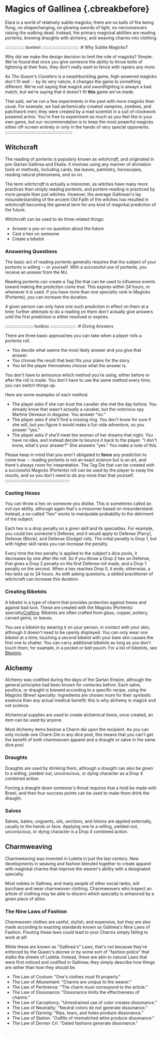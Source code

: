 # Magics of Gallinea {.cbreakbefore}

Elara is a world of relatively subtle magicks; there are no balls of fire being flung, no
shapechanging, no glowing swords of light, no necromancers raising the walking dead. Instead, the primary magickal abilities are
reading portents, brewing draughts with alchemy, and weaving charms into clothing.

:::::::::::::::: boxtext ::::::::::::::::::::::::::::::
:# Why Subtle Magicks?

Why did we make the design decision to limit the role of
magicks? Simple: We've found that once you give someone the
ability to throw bolts of lightning at their foes, they don't
really want to fence with rapiers any more.

As *The Queen's Cavaliers* is a swashbuckling game, high-powered magicks don't fit well --
by its very nature, it changes the game to something different. We're not saying that
magick and swordfighting is always a bad match, but we're saying that it doesn't fit
**this** game we've made.

That said, we've run a few experiments in the past with more
magicks than usual. For example, we had alchemically-created vampires,
zombies, and patchwork men; they were created by a mad scientist in a
suit of clockwork powered armor. You're free to experiment as much as
you feel like in your own game, but our recommendation is to keep the
most powerful magicks either off-screen entirely or only in the hands
of very special opponents.
:::::::::::::::::::::::::::::::::::::::::::::::::::::::

## Witchcraft

The reading of portents is popularly known as *witchcraft*, and originated in pre-Qartan
Gallinea and Ekalia. It involves using any manner of divination tools or methods,
including cards, tea leaves, palmistry, horoscopes, reading natural phenomena, and so on.

The term *witchcraft* is actually a misnomer, as witches have many more practices
than simply reading portents, and portent-reading is practiced by more people than
just witches. However, the average Gallinean's lay misunderstanding of the ancient
Old Faith of the witches has resulted in *witchcraft* becoming the general term for
any kind of magickal prediction of the future.

Witchcraft can be used to do three related things:

  - Answer a yes-or-no question about the future
  - Cast a hex on someone
  - Create a bibelot

### Answering Questions

The basic act of reading portents generally requires that the subject of your portents is
willing -- or yourself. With a successful use of portents, you receive an answer from the
MJ.

Reading portents can create a Tag Die that can be used to influence events toward
making the prediction come true. This expires within 24 hours, or whenever it is used.
If you have more than one specialty rank in Magicks (Portents), you can increase the
duration.

A given person can only have one such prediction in effect on them at a time; further
attempts to do a reading on them don't actually give answers until the first prediction
is either resolved or expires.

::::::::::::::::::::::: toolbox :::::::::::::::::::::
:# Giving Answers

There are three basic approaches you can take when a player
rolls a portents roll. 

  - You decide what seems the most likely answer and you give that answer.
  - You choose the result that best fits your plans for the story.
  - You let the player themselves choose what the answer is.

You don't have to announce which method you're using, either before or after
the roll is made. You don't have to use the same method every time; you can
switch things up.

Here are some examples of each method.

  - The player asks if she can trust the cavalier she met the
    day before. You already know that wasn't actually a cavalier, but
    the notorious spy Martine Deveaux in disguise. You answer "no."
  - The player asks if she'll find a missing ring. You don't know
    for sure if she will, but you figure it would make a fun side
    adventure, so you answer "yes."
  - The player asks if she'll meet the woman of her dreams that night.
    You have no idea, and instead decide to bounce it back to the player.
    "I don't know, what's your answer?" She answers "yes." You make a
    note of this.

Please keep in mind that you aren't obligated to **force** any prediction to come
true -- reading portents is not an exact science but is an art, and there's
always room for intepretation. The Tag Die that can be created with a successful
Magicks (Portents) roll can be used by the player to sway the results, and so
you don't need to do any more than that yourself.
:::::::::::::::::::::::::::::::::::::::::::::::::::::
    
### Casting Hexes

You can throw a hex on someone you dislike. This is sometimes called an *evil eye* ability,
although again that's a misnomer based on misunderstand. Instead, a so-called "hex" works to
manipulate probability to the detriment of the subject.

Each hex is a drop penalty on a given skill and its specialties. For example, you could hex
someone's Defense, and it would apply to Defense (Parry), Defense (Block), and Defense (Dodge)
rolls. The initial penalty is Drop 1, but with higher skill ranks you can increase the
penalty.

Every time the hex penalty is applied to the subject's dice pools, it decreases by one after
the roll. So if you throw a Drop 2 hex on Defense, that gives a Drop 2 penalty on the first
Defense roll made, and a Drop 1 penalty on the second. When a hex reaches Drop 0, it ends; otherwise,
a hex lasts up to 24 hours. As with asking questions, a skilled practitioner of witchcraft can
increase this duration.

### Creating Bibelots

A bibelot is a type of charm that provides protection against hexes and against bad luck.
These are created with the Magicks (Portents) specialty<a href="#crafting" class="xref-asdesc-insection">Crafting</a>.
Bibelots are often crafted from glass, copper, pottery, carved gems, or leaves.

You use a bibelot by wearing it on your person, in contact with your skin, although it doesn't need to
be openly displayed. You can only wear one bibelot at a time; touching a second bibelot with your bare
skin causes the first one to shatter. You can carry additional bibelots as long as you don't touch them;
for example, in a pocket or belt pouch. For a list of bibelots, see <a href="#bibelots" class="xref-inchapter-under">Bibelots</a>.

## Alchemy 

Alchemy was codified during the days of the Qartan Empire, although the general principles had been known for
centuries before. Each salve, poultice, or draught is brewed according to a specific recipe, using the 
Magicks (Brew) specialty<a href="#crafting" class="xref-asdesc-insection"></a>. 
Ingredients are chosen more for their symbolic essence than any actual medical
benefit; this is why alchemy is magick and not science.

Alchemical supplies are used to create alchemical items; once created, an item can be used by anyone.

Most Alchemy items bestow a Charm die upon the recipient. As you can only include one Charm
Die in any dice pool, this means that you can't get the benefit of both charmwoven apparel
and a draught or salve in the same dice pool.

### Draughts 

Draughts are used by drinking them, although a draught can also be given to a willing, yielded-out,
unconscious, or dying character as a Drop 4 combined action.

Forcing a draught down someone's throat requires that a hold be made with Brawl, and then 
four success points can be used to make them drink the draught.

### Salves

Salves, balms, unguents, oils, unctions, and lotions are applied externally, usually to the hands or face.
Applying one to a willing, yielded-out, unconscious, or dying character is a Drop 4 combined action.

## Charmweaving

Charmweaving was invented in Lutetia in just the last century. New developments in weaving and fashion
blended together to create apparel with magickal charms that improve the wearer's ability with a
designated specialty.

Most nobles in Gallinea, and many people of other social ranks, will
purchase and wear charmwoven clothing. Charmweavers who inspect an article
of clothing may be able to discern which specialty is enhanced by a given
piece of attire.

### The Nine Laws of Fashion

Charmwoven clothes are useful, stylish, and expensive, but they are also
made according to exacting standards known as Gallinea's Nine Laws of
Fashion. Flouting these laws could lead to your Charms simply failing to
work at all!

While these are known as "Gallinea's" Laws, that's not because they're
enforced by the Queen's decree or by some sort of "fashion police" that
stalks the streets of Lutetia. Instead, these are akin to natural Laws
that were first noticed and codified in Gallinea; they simply describe
how things are rather than how they should be.

  - The Law of Couture: "One's clothes must fit properly."
  - The Law of Attunement: "Charms are unique to the wearer."
  - The Law of Pertinence: "The charm must correspond to the article."
  - The Law of Dissonance: "Dissonance limits the effectiveness of charms."
  - The Law of Cacophony: "Unrestrained use of color creates dissonance."
  - The Law of Neutrality: "Neutral colors do not generate dissonance."
  - The Law of Darning: "Rips, tears, and holes produce dissonance."
  - The Law of Station: "Outfits of mismatched attire produce dissonance."
  - The Law of *Dernier Cri*: "Dated fashions generate dissonance."

<a href="#charmweaving" class="xref-see-charmweaving"></a>.


